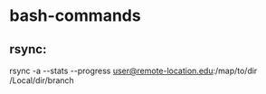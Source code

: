 # bash-commands

## rsync:

rsync -a --stats --progress user@remote-location.edu:/map/to/dir /Local/dir/branch
